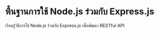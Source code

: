 # พื้นฐานการใช้ Node.js ร่วมกับ Express.js
เรียนรู้วิธีการใช้ Node.js ร่วมกับ Express.js เพื่อพัฒนา RESTful API
